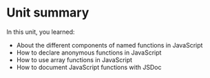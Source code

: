 # Unit summary

In this unit, you learned:

-   About the different components of named functions in JavaScript
-   How to declare anonymous functions in JavaScript
-   How to use array functions in JavaScript
-   How to document JavaScript functions with JSDoc